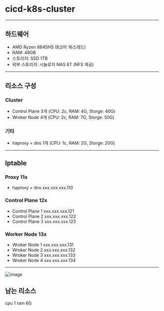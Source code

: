 # cicd-k8s-cluster

---

## 하드웨어
- AMD Ryzen 8845HS (8코어 16스레드)
- RAM: 48GB
- 스토리지: SSD 1TB
- 외부 스토리지: 시놀로지 NAS 8T (NFS 제공)

---

## 리소스 구성

### Cluster
- Control Plane 3개 (CPU: 2c, RAM: 4G, Storge: 40G)
- Wroker Node 4개 (CPU: 2c, RAM: 7G, Storge: 50G)

### 기타
- haproxy + dns 1개 (CPU: 1c, RAM: 2G, Storge: 20G)

---

## Iptable

### Proxy 11x
- haproxy + dns xxx.xxx.xxx.110

### Control Plane 12x
- Control Plane 1 xxx.xxx.xxx.121
- Control Plane 2 xxx.xxx.xxx.122
- Control Plane 3 xxx.xxx.xxx.123

### Worker Node 13x
- Wroker Node 1 xxx.xxx.xxx.131
- Wroker Node 2 xxx.xxx.xxx.132
- Wroker Node 3 xxx.xxx.xxx.133
- Wroker Node 4 xxx.xxx.xxx.134
---

![image](https://github.com/user-attachments/assets/6482c8db-5806-4b61-a188-317c502ee41e)


## 남는 리소스
cpu 1
ram 6G
